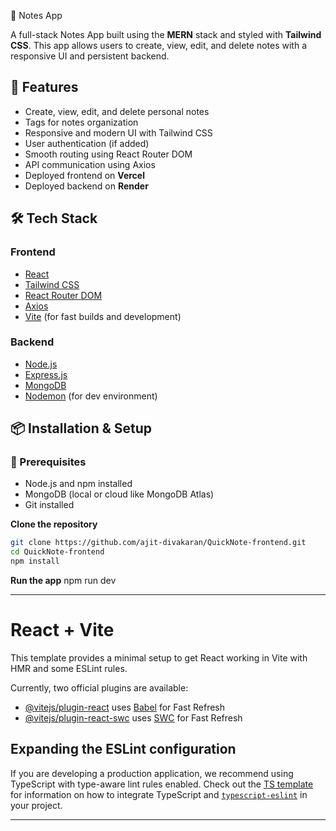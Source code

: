 📝 Notes App

A full-stack Notes App built using the **MERN** stack and styled with **Tailwind CSS**. This app allows users to create, view, edit, and delete notes with a responsive UI and persistent backend.

## 🚀 Features

- Create, view, edit, and delete personal notes
- Tags for notes organization
- Responsive and modern UI with Tailwind CSS
- User authentication (if added)
- Smooth routing using React Router DOM
- API communication using Axios
- Deployed frontend on **Vercel**
- Deployed backend on **Render**

## 🛠️ Tech Stack

### Frontend
- [React](https://reactjs.org/)
- [Tailwind CSS](https://tailwindcss.com/)
- [React Router DOM](https://reactrouter.com/)
- [Axios](https://axios-http.com/)
- [Vite](https://vitejs.dev/) (for fast builds and development)

### Backend
- [Node.js](https://nodejs.org/)
- [Express.js](https://expressjs.com/)
- [MongoDB](https://www.mongodb.com/)
- [Nodemon](https://www.npmjs.com/package/nodemon) (for dev environment)

## 📦 Installation & Setup

### 🔧 Prerequisites

- Node.js and npm installed
- MongoDB (local or cloud like MongoDB Atlas)
- Git installed

**Clone the repository**

```bash
git clone https://github.com/ajit-divakaran/QuickNote-frontend.git
cd QuickNote-frontend
npm install
```
**Run the app**
npm run dev

------------------------------------------------------------------------------------------------------------------
# React + Vite

This template provides a minimal setup to get React working in Vite with HMR and some ESLint rules.

Currently, two official plugins are available:

- [@vitejs/plugin-react](https://github.com/vitejs/vite-plugin-react/blob/main/packages/plugin-react) uses [Babel](https://babeljs.io/) for Fast Refresh
- [@vitejs/plugin-react-swc](https://github.com/vitejs/vite-plugin-react/blob/main/packages/plugin-react-swc) uses [SWC](https://swc.rs/) for Fast Refresh

## Expanding the ESLint configuration

If you are developing a production application, we recommend using TypeScript with type-aware lint rules enabled. Check out the [TS template](https://github.com/vitejs/vite/tree/main/packages/create-vite/template-react-ts) for information on how to integrate TypeScript and [`typescript-eslint`](https://typescript-eslint.io) in your project.

------------------------------------------------------------------------------------------------------------------------
